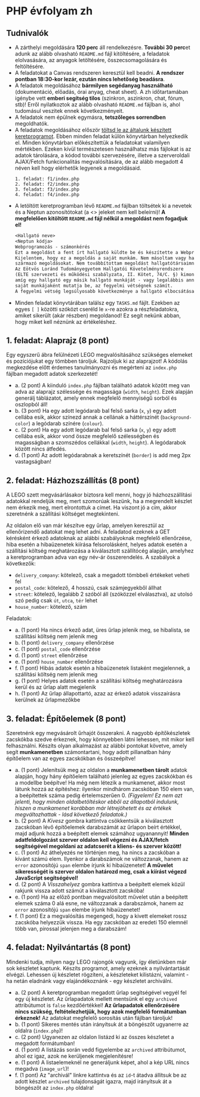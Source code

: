 # PHP évfolyam zh

## Tudnivalók

- A zárthelyi megoldására **120 perc** áll rendelkezésre. **További 30 perc**et adunk az alább olvasható `README.md` fájl kitöltésére, a feladatok elolvasására, az anyagok letöltésére, összecsomagolására és feltöltésére.
- A feladatokat a Canvas rendszeren keresztül kell beadni. **A rendszer pontban 18:30-kor lezár, ezután nincs lehetőség beadásra**.
- A feladatok megoldásához **bármilyen segédanyag használható** (dokumentáció, előadás, órai anyag, cheat sheet). A zh időtartamában igénybe vett **emberi segítség tilos** (szinkron, aszinkron, chat, fórum, stb)! Erről nyilatkoztok az alább olvasható `README.md` fájlban is, ahol tudomásul veszitek ennek következményeit.
- A feladatok nem épülnek egymásra, **tetszőleges sorrendben** megoldhatók.
- A feladatok megoldásához először [töltsd le az általunk készített keretprogramot](???). Ebben minden feladat külön könyvtárban helyezkedik el. Minden könyvtárban előkészítettük a feladatokat valamilyen mértékben. Ezeken kívül természetesen használhatsz más fájlokat is az adatok tárolására, a kódod további szervezésére, illetve a szerveroldali AJAX/Fetch funkcionalitás megvalósítására, de az alább megadott 4 néven kell hogy elérhetők legyenek a megoldásaid.
  ```
  1. feladat: f1/index.php
  2. feladat: f2/index.php
  3. feladat: f3/index.php
  4. feladat: f4/index.php
  ```
- A letöltött keretprogramban lévő `README.md` fájlban töltsétek ki a nevetek és a Neptun azonosítótokat (a <> jeleket nem kell beleírni)! **A megfelelően kitöltött `README.md` fájl nélkül a megoldást nem fogadjuk el!**
  ```txt
  <Hallgató neve> 
  <Neptun kódja> 
  Webprogramozás - számonkérés
  Ezt a megoldást a fent írt hallgató küldte be és készítette a Webprogramozás kurzus számonkéréséhez.
  Kijelentem, hogy ez a megoldás a saját munkám. Nem másoltam vagy használtam harmadik féltől 
  származó megoldásokat. Nem továbbítottam megoldást hallgatótársaimnak, és nem is tettem közzé. 
  Az Eötvös Loránd Tudományegyetem Hallgatói Követelményrendszere 
  (ELTE szervezeti és működési szabályzata, II. Kötet, 74/C. §) kimondja, hogy mindaddig, 
  amíg egy hallgató egy másik hallgató munkáját - vagy legalábbis annak jelentős részét - 
  saját munkájaként mutatja be, az fegyelmi vétségnek számít. 
  A fegyelmi vétség legsúlyosabb következménye a hallgató elbocsátása az egyetemről.
  ```
- Minden feladat könyvtárában találsz egy `TASKS.md` fájlt. Ezekben az egyes `[ ]` közötti szóközt cseréld le `x`-re azokra a részfeladatokra, amiket sikerült (akár részben) megoldanod! Ez segít nekünk abban, hogy miket kell néznünk az értékeléshez.

## 1. feladat: Alaprajz (8 pont)

Egy egyszerű ábra felülnézeti LEGO megvalósításához szükséges elemeket és pozíciójukat egy tömbben tároljuk. Rajzoljuk ki az alaprajzot!  A kódolás megkezdése előtt érdemes tanulmányozni és megérteni az `index.php` fájlban megadott adatok szerkezetét!

- a. (2 pont) A kiinduló `index.php` fájlban található adatok között meg van adva az alaprajz szélessége és magassága (`width`, `height`). Ezek alapján generálj táblázatot, amely ennek megfelelő mennyiségű sorból és oszlopból áll!
- b. (3 pont) Ha egy adott legódarab bal felső sarka (`x`, `y`) egy adott cellába esik, akkor színezd annak a cellának a háttérszínét (`background-color`) a legódarab színére (`colour`).
- c. (2 pont) Ha egy adott legódarab bal felső sarka (`x`, `y`) egy adott cellába esik, akkor vond össze megfelelő szélességben és magasságban a szomszédos cellákkal (`width`, `height`). A legódarabok között nincs átfedés.
- d. (1 pont) Az adott legódarabnak a keretszínét (`border`) is add meg 2px vastagságban!

## 2. feladat: Házhozszállítás (8 pont)

A LEGO szett megvásárlásakor biztosra kell menni, hogy jó házhozszállítási adatokkal rendeljük meg, mert szomorúak leszünk, ha a megrendelt készlet nem érkezik meg, mert elrontottuk a címet. Ha viszont jó a cím, akkor szeretnénk a szállítási költséget megtekinteni. 

Az oldalon elő van már készítve egy űrlap, amelyen keresztül az ellenőrizendő adatokat meg lehet adni. A feladatod ezeknek a GET kérésként érkező adatoknak az alábbi szabályoknak megfelelő ellenőrzése, hiba esetén a hibaüzenetek kiírása felsorolásként, helyes adatok esetén a szállítási költség meghatározása a kiválasztott szállítócég alapján, amelyhez a keretprogramban adva van egy név-ár összerendelés. A szabályok a következők:
- `delivery_company`: kötelező, csak a megadott tömbbeli értékeket veheti fel
- `postal_code`: kötelező, 4 hosszú, csak számjegyekből állhat
- `street`: kötelező, legalább 2 szóból áll (szóközzel elválasztva), az utolsó szó pedig csak `út`, `utca`, `tér` lehet
- `house_number`: kötelező, szám

Feladatok:
- a. (1 pont) Ha nincs érkező adat, üres űrlap jelenik meg, se hibalista, se szállítási költség nem jelenik meg
- b. (1 pont) `delivery_company` ellenőrzése
- c. (1 pont) `postal_code` ellenőrzése
- d. (1 pont) `street` ellenőrzése
- e. (1 pont) `house_number` ellenőrzése
- f. (1 pont) Hibás adatok esetén a hibaüzenetek listaként megjelennek, a szállítási költség nem jelenik meg
- g. (1 pont) Helyes adatok esetén a szállítási költség meghatározásra kerül és az űrlap alatt megjelenik
- h. (1 pont) Az űrlap állapottartó, azaz az érkező adatok visszaírásra kerülnek az űrlapmezőkbe

## 3. feladat: Építőelemek (8 pont)

Szeretnénk egy megvásárolt űrhajót összerakni. A nagyobb építőkészletek zacskókba szedve érkeznek, hogy könnyebben látni lehessen, mit mikor kell felhasználni. Készíts olyan alkalmazást az alábbi pontokat követve, amely segít **munkamenetben** számontartani, hogy adott pillanatban hány építőelem van az egyes zacskókban és összeépítve!

- a. (1 pont) Jelenítsük meg az oldalon a **munkamenetben tárolt** adatok alapján, hogy hány építőelem található jelenleg az egyes zacskókban és a modellbe beépítve! Ha még nem létezik a munkamenet, akkor most látunk hozzá az építéshez: ilyenkor mindhárom zacskóban 150 elem van, a beépítettek száma pedig értelemszerűen 0. *(Figyelem! Ez nem azt jelenti, hogy minden oldalbetöltéskor ebből az állapotból indulunk, hiszen a munkamenet korábban már létrejöhetett és az értékek megváltozhattak - lásd következő feladatok.)*
- b. (2 pont) A *Kivesz* gombra kattintva csökkentsük a kiválasztott zacskóban lévő építőelemek darabszámát az űrlapon beírt értékkel, majd adjunk hozzá a beépített elemek számához ugyanannyit! **Minden adatfeldolgozást szerver oldalon kell végezni és AJAX/fetch segítségével megoldani az adatcserét a kliens- és szerver között!**
- c. (1 pont) Az áthelyezés ne történjen meg, ha nincs a zacskóban a kívánt számú elem. Ilyenkor a darabszámok ne változzanak, hanem az `error` azonosítójú `span` elembe írjunk ki hibaüzenetet! **A művelet sikerességét is szerver oldalon határozd meg, csak a kiírást végezd JavaScript segítségével!**
- d. (2 pont) A *Visszahelyez* gombra kattintva a beépített elemek közül rakjunk vissza adott számút a kiválasztott zacskóba!
- e. (1 pont) Ha az előző pontban megvalósított művelet után a beépített elemek száma 0 alá esne, ne változzanak a darabszámok, hanem az `error` azonosítójú `span` elembe írjunk hibaüzenetet!
- f. (1 pont) Ez a megvalósítás megengedi, hogy a kivett elemeket rossz zacskóba helyezzük vissza. Ha egy zacskóban az eredeti 150 elemnél több van, pirossal jelenjen meg a darabszám!

## 4. feladat: Nyilvántartás (8 pont)

Mindenki tudja, milyen nagy LEGO rajongók vagyunk, így életünkben már sok készletet kaptunk. Készíts programot, amely ezeknek a nyilvántartását elvégzi. Lehessen új készletet rögzíteni, a készleteket kilistázni, valamint - ha netán eladnánk vagy elajándékoznánk - egy készletet archiválni.

- a. (2 pont) A keretprogramban megadott űrlap segítségével vegyél fel egy új készletet. Az űrlapadatok mellett mentsünk el egy `archived` attribútumot is `false` kezdőértékkel! **Az űrlapadatok ellenőrzésére nincs szükség, feltételezhetjük, hogy azok megfelelő formátumban érkeznek!** Az adatokat megfelelő sorosítás után fájlban tároljuk!
- b. (1 pont) Sikeres mentés után irányítsuk át a böngészőt ugyanerre az oldalra (`index.php`)!
- c. (2 pont) Ugyanezen az oldalon listázd ki az összes készletet a megadott formátumban!
- d. (1 pont) A listázás során vedd figyelembe az `archived` attribútumot, ahol ez igaz, azok ne kerüljenek megjelenítésre!
- e. (1 pont) A listaelemeknél ne generáljunk képet, ahol a kép URL nincs megadva (`image_url`)!
- f. (1 pont) Az "archivál" linkre kattintva és az `id`-t átadva állítsuk be az adott készlet `archived` tulajdonságát igazra, majd irányítsuk át a böngészőt az `index.php` oldalra!
